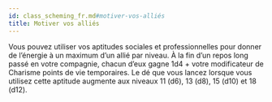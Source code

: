 ```yaml
---
id: class_scheming_fr.md#motiver-vos-alliés
title: Motiver vos alliés
---
```


Vous pouvez utiliser vos aptitudes sociales et professionnelles pour donner de l’énergie à un maximum d’un allié par niveau. À la fin d’un repos long passé en votre compagnie, chacun d’eux gagne 1d4 + votre modificateur de Charisme points de vie temporaires. Le dé que vous lancez lorsque vous utilisez cette aptitude augmente aux niveaux 11 (d6), 13 (d8), 15 (d10) et 18 (d12).

